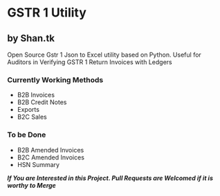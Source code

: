 # GSTR 1 Utility

## by Shan.tk

Open Source Gstr 1 Json to Excel utility based on Python. Useful for Auditors in Verifying GSTR 1 Return Invoices with Ledgers

### Currently Working Methods

* B2B Invoices
* B2B Credit Notes
* Exports
* B2C Sales

### To be Done

* B2B Amended Invoices
* B2C Amended Invoices
* HSN Summary

**_If You are Interested in this Project. Pull Requests are Welcomed if it is worthy to Merge_**
